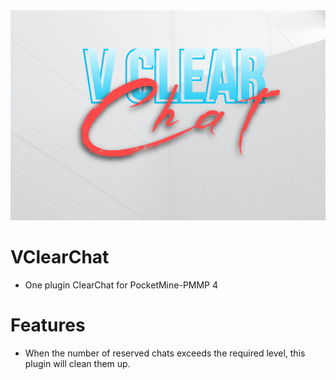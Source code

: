 <img src = "https://github.com/VennDev/VClearChat/blob/main/icon.png"/>

# VClearChat
- One plugin ClearChat for PocketMine-PMMP 4

# Features
- When the number of reserved chats exceeds the required level, this plugin will clean them up.
